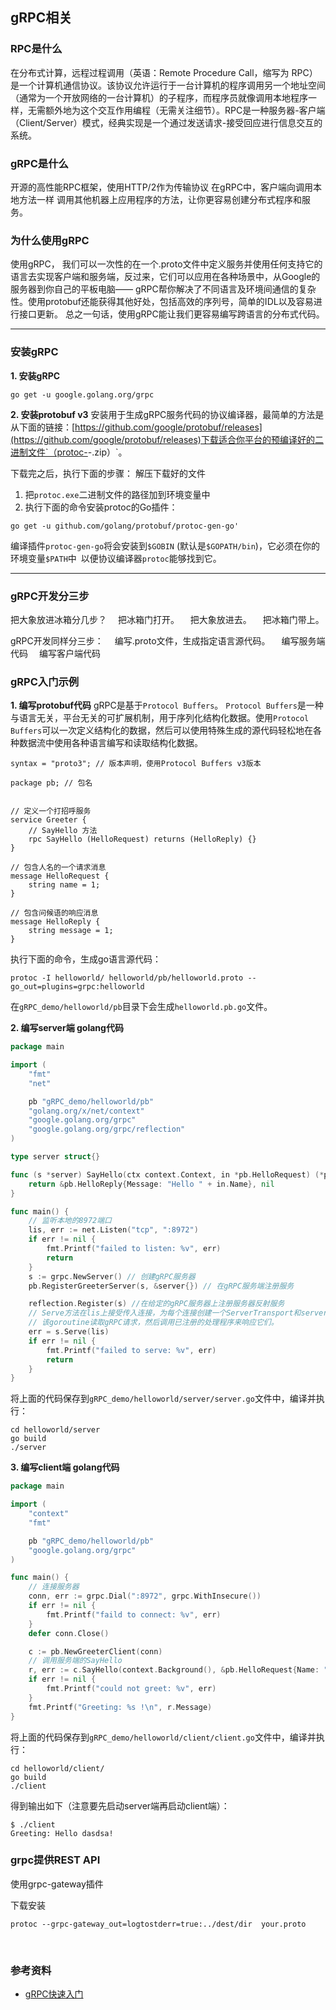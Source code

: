 ## gRPC相关

### RPC是什么

在分布式计算，远程过程调用（英语：Remote Procedure Call，缩写为 RPC）是一个计算机通信协议。该协议允许运行于一台计算机的程序调用另一个地址空间（通常为一个开放网络的一台计算机）的子程序，而程序员就像调用本地程序一样，无需额外地为这个交互作用编程（无需关注细节）。RPC是一种服务器-客户端（Client/Server）模式，经典实现是一个通过发送请求-接受回应进行信息交互的系统。
### gRPC是什么
开源的高性能RPC框架，使用HTTP/2作为传输协议
在gRPC中，客户端向调用本地方法一样 调用其他机器上应用程序的方法，让你更容易创建分布式程序和服务。

### 为什么使用gRPC
使用gRPC， 我们可以一次性的在一个.proto文件中定义服务并使用任何支持它的语言去实现客户端和服务端，反过来，它们可以应用在各种场景中，从Google的服务器到你自己的平板电脑—— gRPC帮你解决了不同语言及环境间通信的复杂性。使用protobuf还能获得其他好处，包括高效的序列号，简单的IDL以及容易进行接口更新。
总之一句话，使用gRPC能让我们更容易编写跨语言的分布式代码。

- - -
### 安装gRPC

**1. 安装gRPC**

```shell
go get -u google.golang.org/grpc
```
**2. 安装protobuf v3**
安装用于生成gRPC服务代码的协议编译器，最简单的方法是从下面的链接：[https://github.com/google/protobuf/releases](https://github.com/google/protobuf/releases)下载适合你平台的预编译好的二进制文件`（protoc-<version>-<platform>.zip）`。

下载完之后，执行下面的步骤：
解压下载好的文件
 1. 把`protoc.exe`二进制文件的路径加到环境变量中
 2. 执行下面的命令安装protoc的Go插件：
```shell
go get -u github.com/golang/protobuf/protoc-gen-go'
```
编译插件`protoc-gen-go`将会安装到`$GOBIN` (默认是`$GOPATH/bin`)，它必须在你的环境变量`$PATH`中&ensp;以便协议编译器`protoc`能够找到它。
- - -
### gRPC开发分三步
把大象放进冰箱分几步？
&emsp;把冰箱门打开。
&emsp;把大象放进去。
&emsp;把冰箱门带上。

gRPC开发同样分三步：
&emsp;编写.proto文件，生成指定语言源代码。
&emsp;编写服务端代码
&emsp;编写客户端代码

### gRPC入门示例
**1. 编写protobuf代码**
gRPC是基于`Protocol Buffers`。
`Protocol Buffers`是一种与语言无关，平台无关的可扩展机制，用于序列化结构化数据。使用`Protocol Buffers`可以一次定义结构化的数据，然后可以使用特殊生成的源代码轻松地在各种数据流中使用各种语言编写和读取结构化数据。
```
syntax = "proto3"; // 版本声明，使用Protocol Buffers v3版本

package pb; // 包名


// 定义一个打招呼服务
service Greeter {
    // SayHello 方法
    rpc SayHello (HelloRequest) returns (HelloReply) {}
}

// 包含人名的一个请求消息
message HelloRequest {
    string name = 1;
}

// 包含问候语的响应消息
message HelloReply {
    string message = 1;
}
```
执行下面的命令，生成go语言源代码：
```shell
protoc -I helloworld/ helloworld/pb/helloworld.proto --go_out=plugins=grpc:helloworld
```
在`gRPC_demo/helloworld/pb`目录下会生成`helloworld.pb.go`文件。

**2. 编写server端 golang代码**

```go
package main

import (
	"fmt"
	"net"

	pb "gRPC_demo/helloworld/pb"
	"golang.org/x/net/context"
	"google.golang.org/grpc"
	"google.golang.org/grpc/reflection"
)

type server struct{}

func (s *server) SayHello(ctx context.Context, in *pb.HelloRequest) (*pb.HelloReply, error) {
	return &pb.HelloReply{Message: "Hello " + in.Name}, nil
}

func main() {
	// 监听本地的8972端口
	lis, err := net.Listen("tcp", ":8972")
	if err != nil {
		fmt.Printf("failed to listen: %v", err)
		return
	}
	s := grpc.NewServer() // 创建gRPC服务器
	pb.RegisterGreeterServer(s, &server{}) // 在gRPC服务端注册服务

	reflection.Register(s) //在给定的gRPC服务器上注册服务器反射服务
	// Serve方法在lis上接受传入连接，为每个连接创建一个ServerTransport和server的goroutine。
	// 该goroutine读取gRPC请求，然后调用已注册的处理程序来响应它们。
	err = s.Serve(lis)
	if err != nil {
		fmt.Printf("failed to serve: %v", err)
		return
	}
}
```
将上面的代码保存到`gRPC_demo/helloworld/server/server.go`文件中，编译并执行：
```
cd helloworld/server
go build
./server
```
**3. 编写client端 golang代码**
```go
package main

import (
	"context"
	"fmt"

	pb "gRPC_demo/helloworld/pb"
	"google.golang.org/grpc"
)

func main() {
	// 连接服务器
	conn, err := grpc.Dial(":8972", grpc.WithInsecure())
	if err != nil {
		fmt.Printf("faild to connect: %v", err)
	}
	defer conn.Close()

	c := pb.NewGreeterClient(conn)
	// 调用服务端的SayHello
	r, err := c.SayHello(context.Background(), &pb.HelloRequest{Name: "q1mi"})
	if err != nil {
		fmt.Printf("could not greet: %v", err)
	}
	fmt.Printf("Greeting: %s !\n", r.Message)
}
```
将上面的代码保存到`gRPC_demo/helloworld/client/client.go`文件中，编译并执行：
```
cd helloworld/client/
go build
./client
```
得到输出如下（注意要先启动server端再启动client端）：
```
$ ./client 
Greeting: Hello dasdsa!
```


### grpc提供REST API

使用grpc-gateway插件

下载安装



```shell
protoc --grpc-gateway_out=logtostderr=true:../dest/dir  your.proto
```







<br/>

### 参考资料
- [gRPC快速入门](https://www.liwenzhou.com/posts/Go/gRPC/)














